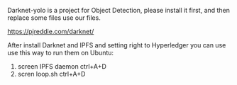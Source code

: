 Darknet-yolo is a project for Object Detection,
please install it first, and then replace some files use our files.

https://pjreddie.com/darknet/

After install Darknet and IPFS and setting right to Hyperledger
you can use use this way to run them on Ubuntu:
1. screen IPFS daemon
ctrl+A+D
2. scren loop.sh 
ctrl+A+D

